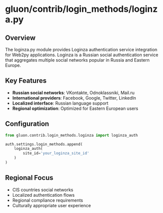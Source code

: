 # gluon/contrib/login_methods/loginza.py

## Overview

The loginza.py module provides Loginza authentication service integration for Web2py applications. Loginza is a Russian social authentication service that aggregates multiple social networks popular in Russia and Eastern Europe.

## Key Features

- **Russian social networks**: VKontakte, Odnoklassniki, Mail.ru
- **International providers**: Facebook, Google, Twitter, LinkedIn
- **Localized interface**: Russian language support
- **Regional optimization**: Optimized for Eastern European users

## Configuration

```python
from gluon.contrib.login_methods.loginza import loginza_auth

auth.settings.login_methods.append(
    loginza_auth(
        site_id='your_loginza_site_id'
    )
)
```

## Regional Focus

- CIS countries social networks
- Localized authentication flows
- Regional compliance requirements
- Culturally appropriate user experience
